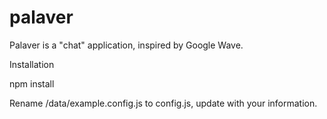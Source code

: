 palaver
=======

Palaver is a "chat" application, inspired by Google Wave.


Installation

npm install

Rename /data/example.config.js to config.js, update with your information.
